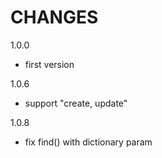 CHANGES
===============
1.0.0

- first version


1.0.6

- support "create, update"

1.0.8

- fix find() with dictionary param
